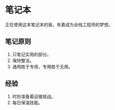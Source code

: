 # 笔记本

正在使用这本笔记本的我，有着成为全栈工程师的梦想。

## 笔记原则

1. 只笔记实用的部分。
2. 保持整洁。
3. 通用胜于专用，专用胜于无用。

## 经验

1. 时刻准备着迎接挑战。
2. 每日保温技能。
